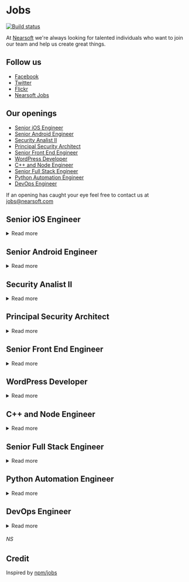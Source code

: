 # Jobs

[![Build status](https://img.shields.io/travis/Nearsoft/jobs.svg)](https://travis-ci.org/Nearsoft/jobs)

At [Nearsoft](https://nearsoft.com) we're always looking for talented individuals who want to join our team and help us create great things.

## Follow us

* [Facebook](https://www.facebook.com/NearsoftInc)
* [Twitter](https://twitter.com/nearsoft)
* [Flickr](https://www.flickr.com/photos/nearsoft)
* [Nearsoft Jobs](http://nearsoftjobs.com)

## Our openings

<!-- yaspeller ignore:start -->




* [Senior iOS Engineer](#senior-ios-engineer)
* [Senior Android Engineer](#senior-android-engineer)
* [Security Analist II](#security-analist-ii)
* [Principal Security Architect](#principal-security-architect)
* [Senior Front End Engineer](#senior-front-end-engineer)
* [WordPress Developer](#wordpress-developer)
* [C++ and Node Engineer](#c++-node-engineer)
* [Senior Full Stack Engineer](#senior-full-stack-engineer)
* [Python Automation Engineer](#python-automation-engineer)
* [DevOps Engineer](#devops-engineer)

<!-- yaspeller ignore:end -->

If an opening has caught your eye feel free to contact us at jobs@nearsoft.com

## Senior iOS Engineer

<details><summary>Read more</summary>

### Tech Skills

* Experience with Swift 5, iOS 13, and Xcode 11.
* Solid understanding of MVVM.
* SwiftUI experience is preferred.  
* Exposure to Clean Architecture is preferred.
* Experience with the Coordinator pattern is preferred.

  <!-- yaspeller ignore:start -->
###### *TA*
<!-- yaspeller ignore:end -->
</details>


## Senior Android Engineer

<details><summary>Read more</summary>

### Tech Skills

* Experience with Kotlin.
* Solid understanding of MVVM.
* Experience with Kotlin Coroutines is preferred.
* Experience with Clean Architecture is preferred.
  
  <!-- yaspeller ignore:start -->
###### *TA*
<!-- yaspeller ignore:end -->
</details>


## Security Analist II 

<details><summary>Read more</summary>

### Position summary

The Security Analyst II is a strategic support role for the IT Security team. They will provide mentorship, administrative service and support for monitoring systems, security breaches, providing investigative analysis and supporting incident response plans, security awareness, risk assessments, document review, vendor risk, vulnerability management and threat hunting.  They will also engage in the support of other security focused tools and services and other duties as assigned.  In addition, they may be asked to assist with risk assessments, forensics analysis, data collection, user training and other security related tasks.

### Essential Functions and Responsibilities

* Works with IT Security Analysts.  Function as a lead analyst in one or more efforts to assist with penetration testing, incident handling/digital forensics, continuous monitoring, intrusion detection/prevention), auditing, risk analysis, compliance, security awareness, threat hunting, vendor risk analysis and identity and access efforts. 
* Functions equally well in abstract, conceptual, and architectural work as in granular technical implementation and configuration work.  
* Support in the creation of tools, processes, and communications that support information security initiatives. Participate in the development of security policies, standards and procedures.  
* Develop and apply standards and procedures regarding security tools.   
* Analysis of phishing emails utilizing industry standard tools. 
* Monitor Endpoint Security utilizing tools such as DLP, HIPS, Client Proxy, EPP, IPS/IDS and local firewalls to establish a baseline and identify anomalous behavior. Understand data encryption strategies. Strive for optimal policy of balance in security and performance.  
* Participate in tactical projects as they arise to clarify and respond to identified security risks across different technical domains.  Assist in project testing and technical documentation. 
* Execute established security practices with consistency and discipline. Monitor alerts for security incidents and escalate, as needed. Process large quantities of data based on significance.  
* Collaborate with engineers to support standardized practices and follow routine processes to promote secure systems. Recommend new tools for penetration testing, assessment, and secure product validation.  
* Identify and create process improvements.
* Process service request tickets efficiently and reliably. 
* Participate in Correction of Errors (CoE), often with members of other teams. 
* Participate with incident response activities. 
* Monitors and tests fixes and patches to ensure vulnerabilities have been appropriately mitigated. 
* Continuously monitor tools for events that could lead to an incident and work with business partners to ensure data protection and remediation. 
* Knowledge of NIST, ISO, and PCI-DSS standards as well as FERPA, GLBA, GDPR, HIPAA, FTC regulations. Contribute to developing assessment plans building on the methodologies promoted by these standards and regulations to quantify risk.  
* Performs activities needed to demonstrate regulatory compliance. 
* Proficiencies with computing technologies (Windows Server, Linux, databases, TCP/IP network stack, scripting languages, etc.) 
* Working knowledge of intrusion detection methodologies and techniques for detecting intrusions via intrusion detection technologies. 
* Administration of security information and event management including devices, watch list, alerting, threat feeds, and problem resolution. 
* Research emerging security technologies, tactics, trends, and exploits.  Prepare reports and presentations periodically for management and developers.  
* Participate in ongoing status meetings to update Information Security members of initiatives and ongoing projects.  
* Maintain user security by evaluating security standards and access controls.  
* Manage security test lab including daily activities, documentation, maintenance, component installation/configuration, and facility evolution. 
* Ability to use network management tools to analyze network traffic patterns. 
* Ability to tune sensors, read, and interpret signatures. 
* Ability to create alerts and automated responses. 
* Ability to generate and articulate performance metrics. 
* Ability to identify and communicate the risk of vulnerabilities. 
* Ability to identify internal and external trends to identify risks. 
* Ability to articulate risk to management. 
* Provide policy and technical advice to internal stakeholders to ensure new initiatives conform to current corporate security architecture.  
* Applies design theories and principles in researching, designing, and developing, while maintaining security architectures of the company.  
* Contributes to security operations and technology projects that have tactical and operational impact to all business segments of WGU. 
* Responsible to support the creation and maintenance of an effective security architecture for the corporation that maps to business requirements.  
* Collaborate with IT leadership and other business leaders to provide integrated security planning and recommendations for innovative technologies that will enhance the current security posture of the organization system protection. 
* Manage subscriptions to vendors’ security/vulnerability alerts and assess vendor alerts by establishing a response plan based on the platform, severity, and applicability of the threat.  
* Review and maintain inventory and documentation for “golden images” for all operating systems from security and baseline configuration perspective. 

### Required skills, education and experience

* Bachelor’s Degree in related field and 2 years of relevant work experience or 4-5 years minimum of Information Security experience.
* Experience with security industry standards and best practices. Proven experience with interpretation and implementation of those standards in a corporate environment. 
* Execute established security practices with consistency and discipline 
* Results oriented, self-motivated, and self-directed. 
* Experience with open source security tools (i.e. Kali, Nessus, Fortify, AppScan, Nexpose, SAINT, Burp, NMap, Metasploit, Meterpreter, Wireshark, Kismet, Aircrack-ng, Eramba, etc) 
* Familiarity with network architectures, network services & devices, system types, development platforms, and software suites (Microsoft, Cisco, Oracle, Linux, etc.) 
* Technical skills in patch and vulnerability assessment, analytical theory, networking, operating systems, incident response methodology and ability to compose management level summaries as needed. 

### Preferred Qualifications

* Relevant security certifications– (SSCP, GIAC, Security+, CEH, etc.) Certifications. 
* Experience recommending additional security requirements and safeguards 
* Experience in development of end user operating manuals and documentation 
* Familiarity with Cloud infrastructure  
* Experience preparing System Security Plans and supporting Cybersecurity/IA testing. 
* Experience with NAC and MDM.
* Knowledge of OWASP a plus.
  
  ### Competencies Required 

* Works well with others, maintaining a positive work environment by communicating in a manner to promote positive relations with customers, co-workers, and management.
* Effective communication skills with the ability to communicate with purpose, clarity, and accuracy
* Excellent analytical, problem solving, and decision-making skills required. Identifies and resolves problems in a timely manner with a solution driven approach to problems.
  
  ### Special Requirements 
  
 * Flexibility to work some nights/weekends/holidays/on call rotation.
    
    <!-- yaspeller ignore:start -->
###### *WGU*
<!-- yaspeller ignore:end -->
</details>


## Principal Security Architect

<details><summary>Read more</summary>

### Position summary

The Principal Security Architect is a position of technical expertise, influence, and leadership in the security technology realm. The Principal Security Architect is highly passionate and is a deeply technical Security Expert to help the company and its users develop sound security practices. Our Principal Security Architects will deliver security architecture, risk and control guidance, lead proof-of- concept projects, and conduct workshops.

### Essential Functions and Responsibilities

* Architecture experience with enterprise security solutions.
* Subject matter expert in compliance & security standards across the enterprise IT landscape, deep understanding of enterprise risk management methods, and techniques to drive successful outcomes in a complex environment.
* Extensive experience in cloud computing technologies.
* Subject matter expert in archive, backup/recovery and business continuity processes in distributed operations.
* Demonstrated ability to think strategically about business, product, and technical challenges.
* Provide guidance and direction with penetration testing, incident handling/digital forensics, continuous monitoring, intrusion detection/prevention, vulnerability management.
* Functions equally well in abstract, conceptual, and architectural work as in granular technical implementation and configuration work.
* Implement tools, policies, standards, processes, and communications that support information security initiatives.
* Identify gaps in the University’s security model and architect remediation solutions.
* Lead tactical projects related to security initiatives.
* Create new processes, identify new threats and mitigation strategies.
* Process service request tickets efficiently and reliably.
* Demonstrate ownership of incidents.  Participate in the Correction of Errors (CoE) process designed to improve our standards, procedures, responses, baselines, guidelines etc.  
* Identification of vulnerabilities, misconfigurations, and related patches. 
* Coordinate and carryout red/blue team activities. 
* Inspire and develop less experienced staff through sharing of knowledge and being approachable. 
* Engage with internal product teams, architects, and business leaders to understand and inform product roadmaps and security needs.
* Evaluate emerging technologies and market trends to develop a 5-year vision/roadmap. 
* Communicate security architecture strategy and roadmap clearly.
* Define security requirements and checklist for all security disciplines.
* Serve as technical security/risk advisor on new technologies.
* Provide architectural guidance and leadership on best practices regarding security in software development, IoT platform, mobile application, user interface design frameworks, high performance messaging solutions, server-side development, integrations and tools and technologies.
* Work with corporate security governance team to comply with internal SLA and policies.
* Research security technologies and maintain knowledge of current and emerging technologies / products / trends related to security architectural solutions.
* Determines security requirements by evaluating business strategies, researching information security standards, conducting system security and vulnerability analyses and risk assessments, studying architecture/platform, identifying integration issues, and preparing cost estimates.
* Plans security systems by evaluating network and security technologies; developing requirements for network environments; designs public key infrastructures (PKIs), including use of certification authorities (CAs) and digital signatures as well as hardware and software encryption solutions; adhering to industry standards.
* Implements security systems by specifying intrusion detection methodologies, preparing preventive and reactive measures; creating, transmitting, and maintaining keys and encrypted data; providing technical guidance to engineering and support teams; completing documentation.

### Required skills, education and experience

* Bachelor’s degree in IT, or related field with 8 years of experience in IT security, compliance or risk management, if candidate has a CISSP – 7 years of experience or 12+ years Information Security Experience without a degree.
Experience with security industry standards and best practices. Proven experience with interpretation and implementation of those standards in a corporate environment. 
* High integrity.  Will be working with sensitive data.
* Operate Information security tools and processes
* Execute established security practices with consistency and discipline
* Highly technical and analytical, possessing 7 or more years of IT implementation experience
* Demonstrated expertise in cryptographic algorithms and protocols (PKI).
* Demonstrated expertise in end-to-end software architecture.
* Ability to present complex security topics to wide range of internal and internal audiences (engineers to executives).
* Strong project planning and execution skills.
* Good analytical and debugging skills; creative ability, good organizational skills.
* Experience in working with or deploying identity management solutions (privileged access management and user behavioral analytics)
* Working knowledge of web application technology and API frameworks, authentication, and secure coding best practices.
* Working knowledge of network architecture including routing and switching, firewall design and load balancing.
* Experience with threat modeling, vulnerability assessments, and penetration testing is highly desirable.
* Excellent communication skills and coordination with peers, end-users, and cross-group collaborative leadership.

### Preferred Qualifications

* Preferred – CISSP, Masters Degree, ISACA Certifications.
* Working knowledge of intrusion detection methodologies and techniques for detecting intrusions via intrusion detection technologies.
* Ability to identify and communicate the risk of vulnerabilities 
* Ability to identify internal and external trends to identify risks.
* Ability to articulate risk to upper management
* Experience in application level security architectures.  
* Security engineering experience in conducting threat analysis, risk management, mitigation techniques, and vulnerability assessments.  

### Competencies Required 

* Works well with others, maintaining a positive work environment by communicating in a manner to promote positive relations with customers, co-workers, and management.
* Effective communication skills with the ability to communicate with purpose, clarity, and accuracy.
* Excellent analytical, problem solving, and decision-making skills required. Identifies and resolves problems in a timely manner with a solution driven approach to problems.
* Demonstrated pragmatic, adaptable, and result-driven approach to information security risk management.
* Methodical, data-driven approach to security and risk analysis; ability to think imaginatively in order to implement security improvements. 

<!-- yaspeller ignore:start -->
###### *WGU*
<!-- yaspeller ignore:end -->
</details>


## Senior Front End Engineer

<details><summary>Read more</summary>

We have an amazing opportunity to work in Hermosillo, Sonora. 

### Tech stack

* HTML5
* CSS3
* JavaScript
* React/Redux
* Angular
* ES5 and ES6
* Web Services and RESTful APIs

### Requirements

* 6+ years of UI development experience
* Development experience with HTML5, CSS3, and JavaScript, and on working on applications with backend and database components
* Experience with JavaScript libraries and frameworks such as React/Redux, Angular, ES5, ES6, and knowledge of how to use and optimize them
* Experience in development of, and/or integration with web services and RESTful APIs
* Experience with source control tools, unit test development and performing code reviews

### Desired Experience:

* Willingness and ability to quickly learn new technologies and frameworks. Demonstrate the ability to research, explain reasons and make informed technology choices.
* Strong understanding of APIs, databases and at least one server-side language (Python, Java, Go)
* Hands on experience working with visualization libraries such as D3.js, plotly.js and/or web.gl
* Familiarity with unit testing frameworks such as Jest, Enzyme, Mocha, Selenium or Cypress
* Good understanding of CI / CD processes and cloud-based deployments

<!-- yaspeller ignore:start -->
###### *BL*
<!-- yaspeller ignore:end -->
</details>


## WordPress Developer

<details><summary>Read more</summary>
  
We are unique in the digital marketing and media industry. We combine marketing,digital,content,and fin-tech.
Our performance-based approach increases brand awareness and generates targeted audience engagement on our internal web properties and partner sites. We are seeking a Software Engineer with WordPress experience who will help us to implement amazing front-end and back-end user experiences for our highly-customized site with over 10,000 articles reaching millions of monthly users.
The right person will be experienced with large, high traffic WordPress installations and must be able to code custom features and build plug-ins according to coding standards and best practices and will be knowledgeable in WordPress, PHP, Javascript, and CSS. This role will be required to handle feature-rich front end development along with complicated back end tasks such as migrations, search customization,and web service programming.

### Development Responsibilities

* Build, extend, maintain and deploy websites using the WordPress content managementsystem.
* Create and modify front end and back end components (themes, plugins, scripts, and styles)using PHP, Javascript, and CSS
* Demonstrate a complete understanding of WordPress 
* Monitor, maintain and optimize front end and back end performance
* Design themes, templates and plugins based on wireframes and project requirements
* Stay up to date with the latest WordPress and related plugin security updates
* Produce high-quality code that works well across multiple browsers and devices 

### Team Collaboration

* Interact with the team to share and discuss design and functionality ideas
* Interpret wireframes, storyboards, user flows, process flows and site maps
* Discuss project milestones and key deliverables to peers and stakeholders
* Set design guidelines, best practices and standards
* Meet deadlines and stay on target
* Work with designers to ensure the technical feasibility of UI/UX designs
* Conducting quality assurance and tests of code quality
 
### Requirements

* 3 to 4 years of Wordpress development experience, has to have current work experience in Wordpress
* Technical skills should include multiple years in web development and experience with: WordPress,PHP, MySQL, HTML5, CSS3, JavaScript, and JQuery,
* Ability to build custom themes and plugins
* Develop page types, taxonomy language, menus, and other WordPress CMS data structures
* Experience with AWS services such as S3 and CloudFront
* Experience using Git for version control
* Familiar with Command-Line Interfaces (i.e. Bash)
* Familiar with SEO best practices (semantic markup, alt tags, meta tags)
* Ability to work with APIs
* Able to write database queries and logic
* Experience with common deployment methodologies (dev->stage->live)
* Excellent debug experience
* Stay up to date with community patches and updates as required
* Strong knowledge of production-ready code QA such as browser testing, validity testing, and performance testing
* Able to take direction, critique and brainstorming your ideas
* Collaborative will-do attitude
* Attention to detai

<!-- yaspeller ignore:start -->
###### *CT*
<!-- yaspeller ignore:end -->
</details>


## C++ and Node Engineer 

<details><summary>Read more</summary>
  
We looking for a mid/senior C++ developer to join our growing team. This is an exciting and high profile project that will involve challenging problem solving and collaborating in architecting a solution from the ground up. You will also be asked to develop documentation on the new built system.

### Your Profile

* You are committed to using your technical skills to deliver amazing user experiences.
* You enjoy learning new and emerging technologies. 
* You are pro open source, do not like to reinvent the wheel. 
* You are a force of proposal and an excellent team player. 
* You are attentive to potential security vulnerabilities, strive for improvement, like to get out of your comfort zone and the challenges are a source of motivation for you.
* You are a problem-solver, critical thinker, and team player.

### Key Requirements

* 5+ years of experience in the software industry
* 3+ years of working experience in C++
* 5+ years NodeJS/Typescript or Java development experience
* Experience in server/client side JS (nodeJS, expressJS, Typescript)
* Object-oriented design and development experience
* Ability to drive technical excellence, pushing innovation and quality
* Experience with REST web services, message brokers, network programming
* Self-driven, autonomous and accountable, with great interpersonal skills
* Proficient in English

### It’s great if you also have

* Experience with linux
* Experience with CI/CD using Travis CI
* Experience with some aspect(s) of computer security: network security,
application security, security protocols, cryptography, etc…)
* Experience with agile software development practices

<!-- yaspeller ignore:start -->
###### *ULT*
<!-- yaspeller ignore:end -->
</details>

## Senior Full Stack Engineer

<details><summary>Read more</summary>
  
### What you’ll be doing:

* Create REST based microservices and APIs to support mobile and web applications
* Contribute to developing a culture of testing and quality within the team
* Collaborate with QA team in implementing and maintaining test automation
* Continuously discover, evaluate and implement new technologies or services to maximize development efficiency

### Who you are:

* You feel good about your work knowing that what you do will affect the lives of millions of people around the world
* Entrepreneurial and eager to thrive in a startup environment
* Strong communicator
* A good person, highly ethical and accepting of others
* Self-motivated and willing to learn new things and take on new challenges
 
### Your background and skills:

* Preferably fluent in TypeScript/Node.js; Java/Spring/Spring Boot a plus
* Experienced with MongoDB, NoSQL technologies
* Docker experience a plus
* Experienced with service design patterns, multithreading, scalability and performance
* Excellent knowledge of algorithms and data structures
* Familiarity with cloud architectural patterns and microservices, message queues, container orchestration, etc.
* Experience developing and supporting production code
* Able to collaborate with appropriate resources to prepare design create technical design, slicing and sizing of new features and function
* Clear and concise communication skills
* Proven track record of delivering on tight schedule
* B.S. in Computer Science or related field OR equivalent experience
* 6+ years of full-stack software engineering experience developing user-facing features and systems

<!-- yaspeller ignore:start -->
###### *MND*
<!-- yaspeller ignore:end -->

</details>


## Python Automation Engineer

<details><summary>Read more</summary>

* 3-5 years experience in Software Quality with strong demonstrable automation skills in Selenium, Python, PHP or a scripting language used for test regression
* Ability to not only automation, but manually test and apply manual tests to regression scripts quickly and seamlessly to sprint tasks
* Junior/Mid-level Agile experience working with onsite and offsite teams within an Agile development life-cycle
* Experience leading a small, agile quality team across multiple teams and sprints
* Believe in working with other SCRUM teams and context switching when the team and business needs call for the help

<!-- yaspeller ignore:start -->
###### *CT*
<!-- yaspeller ignore:end -->

</details>


## DevOps Engineer

<details><summary>Read more</summary>

### Requirements

* Enterprise public cloud experience with AWS
* Experience writing automation scripts such as Python, Java, Bash, Ruby, Powershell etc.
* Experience working with and coding automated configuration and infrastructure deployment management tools such as Puppet, Chef, Salt, Ansible etc.
* Experience implementing systems and application performance monitoring tools (AppDynamics, New Relic, Sensu, Zenoss, Nagios, etc.); Emphasis on developing custom systems and application monitors
* Hands-on experience with operating system administration and tuning including Linux/Unix and/or Microsoft Operating Systems is required
* Hands-on experience implementing centralized log aggregation and search frameworks such as Splunk, ELK, etc.
* Experience with source control management and how they are used in delivery (Git/TFS/CVS) and conforming to Development organization's SDLC standards
* Strong technical and troubleshooting skills to evaluate, recommend and support new technology as it relates to Web-based applications
* Comfort with facilitating collaboration, open communication and reaching across functional borders
* Prior deployment experience working with software development life-cycle and methodology are strongly desired
* Must be a self-starter and motivated to work with people to get the task accomplished, sometimes with minimal supervision
* High level of customer responsiveness, excellent documentation and communication skills and attention to detail

### Preferences

* Minimum 2 years experience configuration and maintaining network and system security: firewalls (including WAF), security logs and audits, proxies, DMZ
* Minimum 2 years experience with networking principles: routing, naming services, port-mapping, protocols, network address translation, DHCP, IP chaining, etc.
* Experience installing, configuring, and tuning application messaging technologies such as ActiveMQ, JMS, RabbitMQ etc.
* Experience with Software Development tracking and collaboration tools (Atlassian Suite etc.)
* Experience with basic database administration: installation, emergency recovery, creating accounts, tuning SQL queries, indexing

<!-- yaspeller ignore:start -->
###### *SKT*
<!-- yaspeller ignore:end -->

</details>


<!-- yaspeller ignore:start -->
###### *NS*
<!-- yaspeller ignore:end -->

</details>


## Credit

Inspired by [npm/jobs](https://github.com/npm/jobs)

